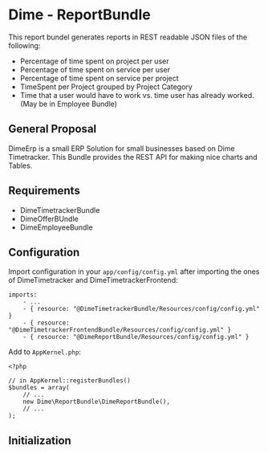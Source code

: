 # Dime - ReportBundle

This report bundel generates reports in REST readable JSON files of the following:
- Percentage of time spent on project per user
- Percentage of time spent on service per user
- Percentage of time spent on service per project
- TimeSpent per Project grouped by Project Category
- Time that a user would have to work vs. time user has already worked. (May be in Employee Bundle)

## General Proposal

DimeErp is a small ERP Solution for small businesses based on Dime Timetracker. This Bundle provides the REST API for making nice charts and Tables.

## Requirements

- DimeTimetrackerBundle
- DimeOfferBUndle
- DimeEmployeeBundle

## Configuration

Import configuration in your `app/config/config.yml` after importing the ones of DimeTimetracker and DimeTimetrackerFrontend:

    imports:
        - ...
        - { resource: "@DimeTimetrackerBundle/Resources/config/config.yml" }
        - { resource: "@DimeTimetrackerFrontendBundle/Resources/config/config.yml" }
        - { resource: "@DimeReportBundle/Resources/config/config.yml" }

Add to `AppKernel.php`:

    <?php

    // in AppKernel::registerBundles()
    $bundles = array(
        // ...
        new Dime\ReportBundle\DimeReportBundle(),
        // ...
    );


## Initialization

